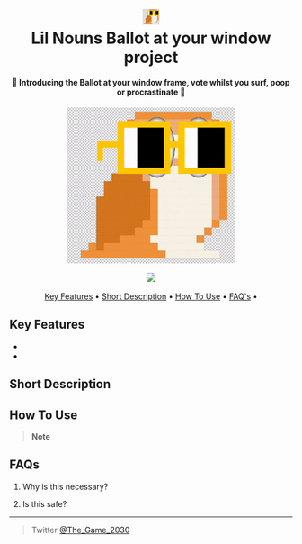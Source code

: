<h1 align="center">
  <br>
  <img width = "30" src="https://github.com/mxber2022/prophouse/blob/main/Assets/ReadMe.gif">
  <br>
  Lil Nouns Ballot at your window project
  <br>
</h1>

<h4 align="center">🥶 Introducing the Ballot at your window frame, vote whilst you surf, poop or procrastinate 🫦</h4>

<p align="center">
  <img width="300" src="https://github.com/mxber2022/prophouse/blob/main/Assets/ReadMe.gif">
</p>

<p align="center">
  <a href="https://twitter.com/The_Game_2030">
    <img src="https://img.shields.io/badge/Reach_Agustin-On_Twitter-Green">
  </a>
</p>

<p align="center">
  <a href="#key-features">Key Features</a> •
  <a href="#Short Description">Short Description</a> •
  <a href="#how-to-use">How To Use</a> •
  <a href="#FAQs">FAQ's</a> •
</p>



## Key Features

*
*

## Short Description



## How To Use



> **Note**
> 



## FAQs

1) Why is this necessary?


2) Is this safe?




---

> Twitter [@The_Game_2030](https://twitter.com/The_Game_2030)
